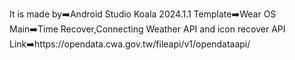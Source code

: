 It is made by➡️Android Studio Koala 2024.1.1
Template➡️Wear OS
Main➡️Time Recover,Connecting Weather API and icon recover
API Link➡️https://opendata.cwa.gov.tw/fileapi/v1/opendataapi/
